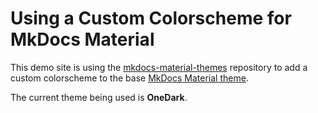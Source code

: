 # Using a Custom Colorscheme for MkDocs Material

This demo site is using the [mkdocs-material-themes](https://github.com/midnightprioriem/mkdocs-material-themes) repository to add a custom colorscheme to the base [MkDocs Material theme](https://squidfunk.github.io/mkdocs-material/).

The current theme being used is **OneDark**.
